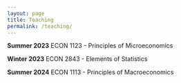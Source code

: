 ```yaml
---
layout: page
title: Teaching
permalink: /teaching/
---
```



<b>Summer 2023</b>
ECON 1123 - Principles of Microeconomics

<b>Winter 2023</b>
ECON 2843 - Elements of Statistics

<b>Summer 2024</b>
ECON 1113 - Principles of Macroeconomics
